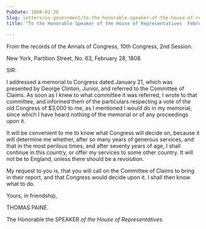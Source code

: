 ```yaml
---
PubDate: 1808-02-28
Slug: letters/us-government/to-the-honorable-speaker-of-the-house-of-representatives-february-28-1808
title: "To the Honorable Speaker of the House of Representatives  February 28, 1808"
  
---
```


   From the records of the Annals of Congress, 10th Congress, 2nd Session.

   New York, Partition Street, No. 63, February 28, 1808

   SIR:

   I addressed a memorial to Congress dated January 21, which was presented
   by George Clinton, Junior, and referred to the Committee of Claims. As
   soon as I knew to what committee it was referred, I wrote to that
   committee, and informed them of the particulars respecting a vote of the
   old Congress of $3,000 to me, as I mentioned I would do in my memorial;
   since which I have heard nothing of the memorial or of any proceedings
   upon it.

   It will be convenient to me to know what Congress will decide on, because
   it will determine me whether, after so many years of generous services,
   and that in the most perilous times, and after seventy years of age, I
   shall continue in this country, or offer my services to some other
   country. It will not be to England, unless there should be a revolution.

   My request to you is, that you will call on the Committee of Claims to
   bring in their report, and that Congress would decide upon it. I shall
   then know what to do.

   Yours, in friendship,

   THOMAS PAINE.
   
   The Honorable the SPEAKER *of the House of Representatives.*


